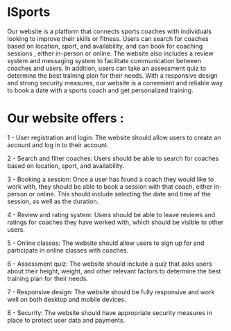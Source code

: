 # ISports

Our website is a platform that connects sports coaches with individuals looking to improve their skills or fitness. Users can search for coaches based on location, sport, and availability, and can book for coaching sessions , either in-person or online. The website also includes a review system and messaging system to facilitate communication between coaches and users. In addition, users can take an assessment quiz to determine the best training plan for their needs. With a responsive design and strong security measures, our website is a convenient and reliable way to book a date with a sports coach and get personalized training.

#                                                       Our website offers :
1 - User registration and login: The website should allow users to create an account and log in to their account.

2 - Search and filter coaches: Users should be able to search for coaches based on location, sport, and availability. 

3 - Booking a session: Once a user has found a coach they would like to work with, they should be able to book a session with that coach, either in-person or online. This should include selecting the date and time of the session, as well as the duration.

4 - Review and rating system: Users should be able to leave reviews and ratings for coaches they have worked with, which should be visible to other users.

5 - Online classes: The website should allow users to sign up for and participate in online classes with coaches.

6 - Assessment quiz: The website should include a quiz that asks users about their height, weight, and other relevant factors to determine the best training plan for their needs. 

7 - Responsive design: The website should be fully responsive and work well on both desktop and mobile devices.

8 - Security: The website should have appropriate security measures in place to protect user data and payments.


